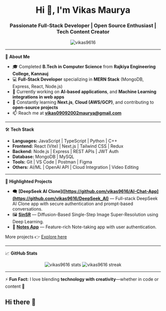 <h1 align="center">Hi 👋, I'm Vikas Maurya</h1>
<h3 align="center">Passionate Full-Stack Developer | Open Source Enthusiast | Tech Content Creator</h3>

<p align="center">
  <img src="https://komarev.com/ghpvc/?username=vikas9616&label=Profile%20views&color=0e75b6&style=flat" alt="vikas9616" />
</p>

---

🚀 **About Me**  
- 🎓 Completed **B.Tech in Computer Science** from **Rajkiya Engineering College, Kannauj**  
- 💻 **Full-Stack Developer** specializing in **MERN Stack** (MongoDB, Express, React, Node.js)  
- 🔭 Currently working on **AI-based applications**, and **Machine Learning integrations in web apps**   
- 🌱 Constantly learning **Next.js**, **Cloud (AWS/GCP)**, and contributing to **open-source projects**  
- 📫 Reach me at **vikas09092002maurya@gmail.com**  

---

🛠️ **Tech Stack**  
- **Languages:** JavaScript | TypeScript | Python | C++  
- **Frontend:** React (Vite) | Next.js | Tailwind CSS | Redux  
- **Backend:** Node.js | Express | REST APIs | JWT Auth  
- **Database:** MongoDB | MySQL  
- **Tools:** Git | VS Code | Postman | Figma  
- **Others:** AI/ML | OpenAI API | Cloud Integration | Video Editing

---

📌 **Highlighted Projects**  

- 🗨️ **[DeepSeek AI Clone]([https://github.com/vikas9616/AI-Chat-App](https://github.com/vikas9616/DeepSeek_AI)** — Full-stack DeepSeek AI Clone app with secure authentication and prompt-based conversations.  
- 🖼️ **[SinSR](https://github.com/vikas9616/SinSR)** — Diffusion-Based Single-Step Image Super-Resolution using Deep Learning.  
- 📝 **[Notes App](https://github.com/vikas9616/Notes-App)** — Feature-rich Note-taking app with user authentication.

More projects 👉 [Explore here](https://github.com/vikas9616?tab=repositories)

---

📈 **GitHub Stats**  
<p align="center">
  <img src="https://github-readme-stats.vercel.app/api?username=vikas9616&show_icons=true&theme=tokyonight" alt="vikas9616 stats" />
  <img src="https://github-readme-streak-stats.herokuapp.com/?user=vikas9616&theme=tokyonight" alt="vikas9616 streak" />
</p>

---

⚡ **Fun Fact:** I love blending **technology with creativity**—whether in code or content 🎥
## Hi there 👋

<!--
**vikas9616/vikas9616** is a ✨ _special_ ✨ repository because its `README.md` (this file) appears on your GitHub profile.

Here are some ideas to get you started:

- 🔭 I’m currently working on ...
- 🌱 I’m currently learning ...
- 👯 I’m looking to collaborate on ...
- 🤔 I’m looking for help with ...
- 💬 Ask me about ...
- 📫 How to reach me: ...
- 😄 Pronouns: ...
- ⚡ Fun fact: ...
-->
